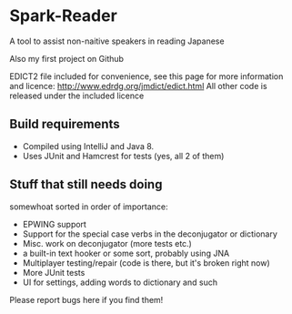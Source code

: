 # Spark-Reader
A tool to assist non-naitive speakers in reading Japanese

Also my first project on Github

EDICT2 file included for convenience, see this page for more information and licence: http://www.edrdg.org/jmdict/edict.html  All other code is released under the included licence

## Build requirements
- Compiled using IntelliJ and Java 8.
- Uses JUnit and Hamcrest for tests (yes, all 2 of them)

## Stuff that still needs doing
somewhoat sorted in order of importance:

- EPWING support
- Support for the special case verbs in the deconjugator or dictionary
- Misc. work on deconjugator (more tests etc.)
- a built-in text hooker or some sort, probably using JNA
- Multiplayer testing/repair (code is there, but it's broken right now)
- More JUnit tests
- UI for settings, adding words to dictionary and such

Please report bugs here if you find them!